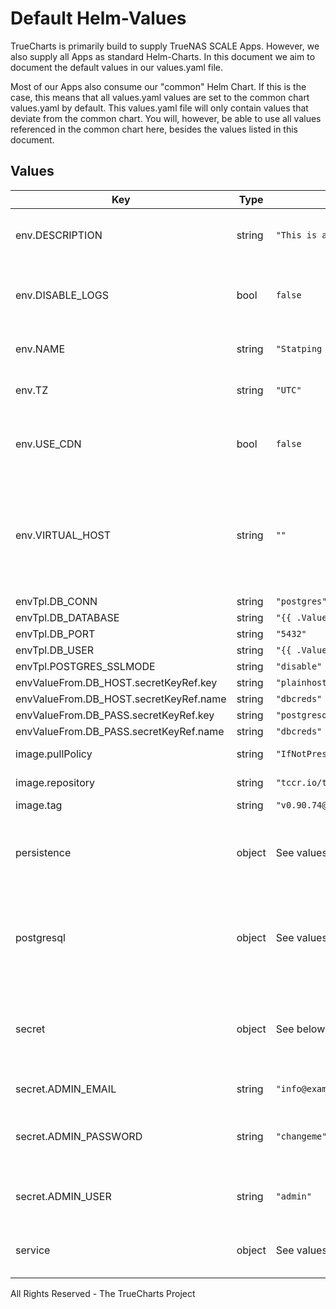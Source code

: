 # Default Helm-Values

TrueCharts is primarily build to supply TrueNAS SCALE Apps.
However, we also supply all Apps as standard Helm-Charts. In this document we aim to document the default values in our values.yaml file.

Most of our Apps also consume our "common" Helm Chart.
If this is the case, this means that all values.yaml values are set to the common chart values.yaml by default. This values.yaml file will only contain values that deviate from the common chart.
You will, however, be able to use all values referenced in the common chart here, besides the values listed in this document.

## Values

| Key | Type | Default | Description |
|-----|------|---------|-------------|
| env.DESCRIPTION | string | `"This is a Statping instance deployed as Helm chart"` | Description of the Statping instance |
| env.DISABLE_LOGS | bool | `false` | Disable logs from appearing and writing to disk |
| env.NAME | string | `"Statping Example"` | Name of the Statping instance |
| env.TZ | string | `"UTC"` | Set the container timezone |
| env.USE_CDN | bool | `false` | Use CDN for static context from third-parties |
| env.VIRTUAL_HOST | string | `""` | External URL you use to connect to the statping (the one you enter in your browser) |
| envTpl.DB_CONN | string | `"postgres"` |  |
| envTpl.DB_DATABASE | string | `"{{ .Values.postgresql.postgresqlDatabase }}"` |  |
| envTpl.DB_PORT | string | `"5432"` |  |
| envTpl.DB_USER | string | `"{{ .Values.postgresql.postgresqlUsername }}"` |  |
| envTpl.POSTGRES_SSLMODE | string | `"disable"` |  |
| envValueFrom.DB_HOST.secretKeyRef.key | string | `"plainhost"` |  |
| envValueFrom.DB_HOST.secretKeyRef.name | string | `"dbcreds"` |  |
| envValueFrom.DB_PASS.secretKeyRef.key | string | `"postgresql-password"` |  |
| envValueFrom.DB_PASS.secretKeyRef.name | string | `"dbcreds"` |  |
| image.pullPolicy | string | `"IfNotPresent"` | image pull policy |
| image.repository | string | `"tccr.io/truecharts/statping"` | image repository |
| image.tag | string | `"v0.90.74@sha256:1c7e6cf35253668dd55ab20dde3c3e10d2fefd31416963b81d63846b672f38ce"` | image tag |
| persistence | object | See values.yaml | Configure persistence settings for the chart under this key. |
| postgresql | object | See values.yaml | Enable and configure postgresql database subchart under this key. |
| secret | object | See below | environment variables. See [application docs](https://github.com/statping/statping/wiki/Config-with-.env-File) for more details. |
| secret.ADMIN_EMAIL | string | `"info@example.com"` | dashboard admin email |
| secret.ADMIN_PASSWORD | string | `"changeme"` | dashboard admin password (needed to edit) |
| secret.ADMIN_USER | string | `"admin"` | dashboard admin user (needed to edit) |
| service | object | See values.yaml | Configures service settings for the chart. |

All Rights Reserved - The TrueCharts Project

